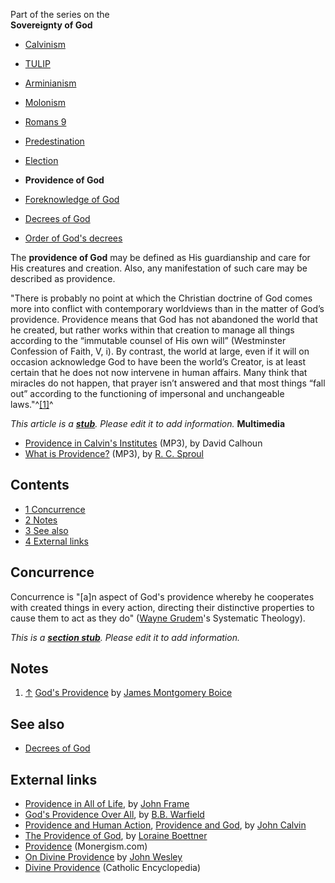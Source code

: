 Part of the series on the  
**Sovereignty of God**
-   [Calvinism](Calvinism "Calvinism")
-   [TULIP](TULIP "TULIP")
-   [Arminianism](Arminianism "Arminianism")
-   [Molonism](Molonism "Molonism")
-   [Romans 9](Romans_9 "Romans 9")
-   [Predestination](Predestination "Predestination")
-   [Election](Election "Election")
-   **Providence of God**

-   [Foreknowledge of God](Foreknowledge_of_God "Foreknowledge of God")
-   [Decrees of God](Decrees_of_God "Decrees of God")
-   [Order of God's decrees](Order_of_God's_decrees "Order of God's decrees")

The **providence of God** may be defined as His guardianship and
care for His creatures and creation. Also, any manifestation of
such care may be described as providence.

"There is probably no point at which the Christian doctrine of God
comes more into conflict with contemporary worldviews than in the
matter of God’s providence. Providence means that God has not
abandoned the world that he created, but rather works within that
creation to manage all things according to the “immutable counsel
of His own will” (Westminster Confession of Faith, V, i). By
contrast, the world at large, even if it will on occasion
acknowledge God to have been the world’s Creator, is at least
certain that he does not now intervene in human affairs. Many think
that miracles do not happen, that prayer isn’t answered and that
most things “fall out” according to the functioning of impersonal
and unchangeable laws."^[[1]](#note-0)^

*This article is a **[stub](http://www.theopedia.com/Category:Theopedia_stubs "Category:Theopedia stubs")**. Please edit it to add information.*
**Multimedia**

-   [Providence in Calvin's Institutes](http://covenantseminary.inmotionhosting.com/CH523_Lecture_06.mp3)
    (MP3), by David Calhoun
-   [What is Providence?](http://broadcast.ligonier.org/podcast-media/rym20080811.mp3)
    (MP3), by [R. C. Sproul](R._C._Sproul "R. C. Sproul")

## Contents

-   [1 Concurrence](#Concurrence)
-   [2 Notes](#Notes)
-   [3 See also](#See_also)
-   [4 External links](#External_links)

## Concurrence

Concurrence is "[a]n aspect of God's providence whereby he
cooperates with created things in every action, directing their
distinctive properties to cause them to act as they do"
([Wayne Grudem](Wayne_Grudem "Wayne Grudem")'s Systematic
Theology).

*This is a **[section stub](http://www.theopedia.com/Category:Theopedia_sectionstubs "Category:Theopedia sectionstubs")**. Please edit it to add information.*
## Notes

1.  [↑](#ref-0)
    [God's Providence](http://www.the-highway.com/providence_Boice.html)
    by
    [James Montgomery Boice](James_Montgomery_Boice "James Montgomery Boice")

## See also

-   [Decrees of God](Decrees_of_God "Decrees of God")

## External links

-   [Providence in All of Life](http://www.frame-poythress.org/frame_articles/Providence.htm),
    by [John Frame](John_Frame "John Frame")
-   [God's Providence Over All](http://incolor.inetnebr.com/stuart/providence.htm),
    by [B.B. Warfield](B.B._Warfield "B.B. Warfield")
-   [Providence and Human Action](http://graciouscall.org/books-calvin-calcom-calcomvi1.shtml),
    [Providence and God](http://graciouscall.org/books-calvin-calcom-calcomvi2.shtml),
    by [John Calvin](John_Calvin "John Calvin")
-   [The Providence of God](http://www.mbrem.com/calvinism/bchapt5.htm),
    by [Loraine Boettner](Loraine_Boettner "Loraine Boettner")
-   [Providence](http://www.monergism.com/directory/link_category/Providence-of-God/)
    (Monergism.com)
-   [On Divine Providence](http://gbgm-umc.org/umhistory/wesley/sermons/serm-067.stm)
    by [John Wesley](John_Wesley "John Wesley")
-   [Divine Providence](http://www.newadvent.org/cathen/12510a.htm)
    (Catholic Encyclopedia)



